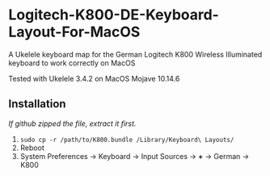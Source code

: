 # Logitech-K800-DE-Keyboard-Layout-For-MacOS
A Ukelele keyboard map for the German Logitech K800 Wireless Illuminated keyboard to work correctly on MacOS

Tested with Ukelele 3.4.2 on MacOS Mojave 10.14.6

## Installation

*If github zipped the file, extract it first.*

1. ```sudo cp -r /path/to/K800.bundle /Library/Keyboard\ Layouts/```
2. Reboot
3. System Preferences &rarr; Keyboard &rarr; Input Sources &rarr; **+** &rarr; German &rarr; K800
